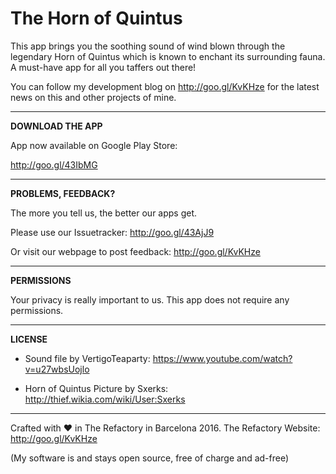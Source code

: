 # The Horn of Quintus

This app brings you the soothing sound of wind blown through the legendary Horn of Quintus which is known to enchant its surrounding fauna. A must-have app for all you taffers out there!

You can follow my development blog on http://goo.gl/KvKHze for the latest news on this and other projects of mine.

***

**DOWNLOAD THE APP**

App now available on Google Play Store:

http://goo.gl/43IbMG

***

**PROBLEMS, FEEDBACK?**

The more you tell us, the better our apps get.

Please use our Issuetracker: http://goo.gl/43AjJ9

Or visit our webpage to post feedback: http://goo.gl/KvKHze

***

**PERMISSIONS**

Your privacy is really important to us. This app does not require any permissions.

***

**LICENSE**

* Sound file by VertigoTeaparty: https://www.youtube.com/watch?v=u27wbsUojlo

* Horn of Quintus Picture by Sxerks: http://thief.wikia.com/wiki/User:Sxerks

***

Crafted with &hearts; in The Refactory in Barcelona 2016.
The Refactory Website: http://goo.gl/KvKHze

(My software is and stays open source, free of charge and ad-free)
